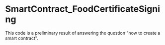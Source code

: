 # SmartContract_FoodCertificateSigning
This code is a preliminary result of answering the question "how to create a smart contract". 
